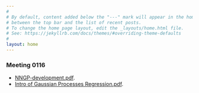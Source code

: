 ```yaml
---
#
# By default, content added below the "---" mark will appear in the home page
# between the top bar and the list of recent posts.
# To change the home page layout, edit the _layouts/home.html file.
# See: https://jekyllrb.com/docs/themes/#overriding-theme-defaults
#
layout: home
---
```

### Meeting 0116
* [NNGP-development.pdf](http://wangqiuoe.github.io/recent_development_bak.pdf).
* [Intro of Gaussian Processes Regression.pdf](http://wangqiuoe.github.io/slides.pdf).

